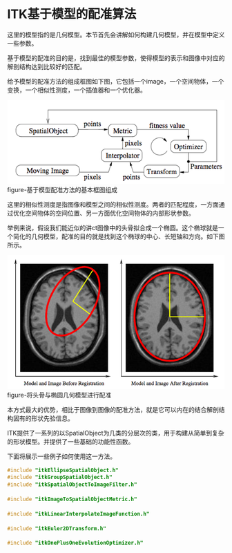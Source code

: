 # ITK基于模型的配准算法

这里的模型指的是几何模型。本节首先会讲解如何构建几何模型，并在模型中定义一些参数。

基于模型的配准的目的是，找到最佳的模型参数，使得模型的表示和图像中对应的解剖结构达到比较好的匹配。

给予模型的配准方法的组成框图如下图，它包括一个image，一个空间物体，一个变换，一个相似性测度，一个插值器和一个优化器。

![](./imgres/model_based_reg.png)
figure-基于模型配准方法的基本框图组成

这里的相似性测度是指图像和模型之间的相似性测度。两者的匹配程度，一方面通过优化空间物体的空间位置、另一方面优化空间物体的内部形状参数。

举例来说，假设我们能近似的讲ct图像中的头骨拟合成一个椭圆。这个椭球就是一个简化的几何模型，配准的目的就是找到这个椭球的中心、长短轴和方向。如下图所示。

![](./imgres/model_based_reg_example.png)
figure-将头骨与椭圆几何模型进行配准

本方式最大的优势，相比于图像到图像的配准方法，就是它可以内在的结合解剖结构固有的形状先验信息。

ITK提供了一系列的以SpatialObject为几类的分层次的类，用于构建从简单到复杂的形状模型。并提供了一些基础的功能性函数。

下面将展示一些例子如何使用这一方法。

```cpp
#include "itkEllipseSpatialObject.h"
#include "itkGroupSpatialObject.h"
#include "itkSpatialObjectToImageFilter.h"

#include "itkImageToSpatialObjectMetric.h"

#include "itkLinearInterpolateImageFunction.h"

#include "itkEuler2DTransform.h"

#include "itkOnePlusOneEvolutionOptimizer.h"


```